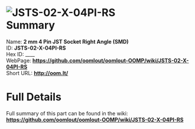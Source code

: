 
![JSTS-02-X-04PI-RS](https://github.com/oomlout/oomlout-OOMP/blob/master/parts/JSTS-02-X-04PI-RS/JSTS-02-X-04PI-RS_420.jpg)   
Summary
=================
  
Name: __2 mm 4 Pin JST Socket Right Angle (SMD)__    
ID: __JSTS-02-X-04PI-RS__   
Hex ID: ____   
WebPage: __https://github.com/oomlout/oomlout-OOMP/wiki/JSTS-02-X-04PI-RS__   
Short URL: __http://oom.lt/__   

Full Details
==========================
Full summary of this part can be found in the wiki:   
__https://github.com/oomlout/oomlout-OOMP/wiki/JSTS-02-X-04PI-RS__    

